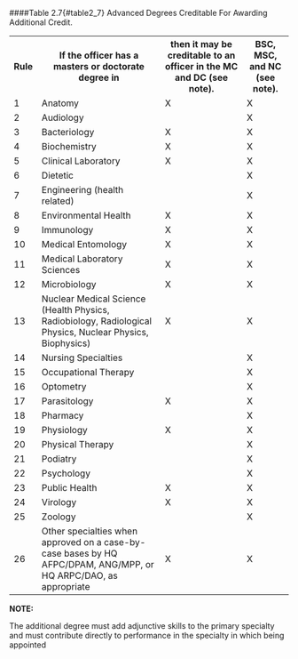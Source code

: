 ####Table 2.7{#table2_7} Advanced Degrees Creditable For Awarding Additional Credit.

<table class="tg">
  <tr>
    <th class="tg-yw4l">Rule</th>
    <th class="tg-yw4l">If the officer has a masters or doctorate degree in</th>
    <th class="tg-yw4l">then it may be creditable to an officer in the MC and DC (see note).</th>
    <th class="tg-yw4l">BSC, MSC, and NC (see note).</th>
  </tr>
  <tr>
    <td class="tg-yw4l">1</td>
    <td class="tg-yw4l">Anatomy</td>
    <td class="tg-yw4l">X</td>
    <td class="tg-yw4l">X</td>
  </tr>
  <tr>
    <td class="tg-yw4l">2</td>
    <td class="tg-yw4l">Audiology</td>
    <td class="tg-yw4l"></td>
    <td class="tg-yw4l">X</td>
  </tr>
  <tr>
    <td class="tg-yw4l">3</td>
    <td class="tg-yw4l">Bacteriology</td>
    <td class="tg-yw4l">X</td>
    <td class="tg-yw4l">X</td>
  </tr>
  <tr>
    <td class="tg-yw4l">4</td>
    <td class="tg-yw4l">Biochemistry</td>
    <td class="tg-yw4l">X</td>
    <td class="tg-yw4l">X</td>
  </tr>
  <tr>
    <td class="tg-yw4l">5</td>
    <td class="tg-yw4l">Clinical Laboratory</td>
    <td class="tg-yw4l">X</td>
    <td class="tg-yw4l">X</td>
  </tr>
  <tr>
    <td class="tg-yw4l">6</td>
    <td class="tg-yw4l">Dietetic</td>
    <td class="tg-yw4l"></td>
    <td class="tg-yw4l">X</td>
  </tr>
  <tr>
    <td class="tg-yw4l">7</td>
    <td class="tg-yw4l">Engineering (health related)</td>
    <td class="tg-yw4l"></td>
    <td class="tg-yw4l">X</td>
  </tr>
  <tr>
    <td class="tg-yw4l">8</td>
    <td class="tg-yw4l">Environmental Health</td>
    <td class="tg-yw4l">X</td>
    <td class="tg-yw4l">X</td>
  </tr>
  <tr>
    <td class="tg-yw4l">9</td>
    <td class="tg-yw4l">Immunology</td>
    <td class="tg-yw4l">X</td>
    <td class="tg-yw4l">X</td>
  </tr>
  <tr>
    <td class="tg-yw4l">10</td>
    <td class="tg-yw4l">Medical Entomology</td>
    <td class="tg-yw4l">X</td>
    <td class="tg-yw4l">X</td>
  </tr>
  <tr>
    <td class="tg-yw4l">11</td>
    <td class="tg-yw4l">Medical Laboratory Sciences</td>
    <td class="tg-yw4l">X</td>
    <td class="tg-yw4l">X</td>
  </tr>
  <tr>
    <td class="tg-yw4l">12</td>
    <td class="tg-yw4l">Microbiology</td>
    <td class="tg-yw4l">X</td>
    <td class="tg-yw4l">X</td>
  </tr>
  <tr>
    <td class="tg-yw4l">13</td>
    <td class="tg-yw4l">Nuclear Medical Science (Health Physics, Radiobiology, Radiological Physics, Nuclear Physics,  Biophysics)</td>
    <td class="tg-yw4l">X</td>
    <td class="tg-yw4l">X</td>
  </tr>
  <tr>
    <td class="tg-yw4l">14</td>
    <td class="tg-yw4l">Nursing Specialties</td>
    <td class="tg-yw4l"></td>
    <td class="tg-yw4l">X</td>
  </tr>
  <tr>
    <td class="tg-yw4l">15</td>
    <td class="tg-yw4l">Occupational Therapy</td>
    <td class="tg-yw4l"></td>
    <td class="tg-yw4l">X</td>
  </tr>
  <tr>
    <td class="tg-yw4l">16</td>
    <td class="tg-yw4l">Optometry</td>
    <td class="tg-yw4l"></td>
    <td class="tg-yw4l">X</td>
  </tr>
  <tr>
    <td class="tg-yw4l">17</td>
    <td class="tg-yw4l">Parasitology</td>
    <td class="tg-yw4l">X</td>
    <td class="tg-yw4l">X</td>
  </tr>
  <tr>
    <td class="tg-yw4l">18</td>
    <td class="tg-yw4l">Pharmacy</td>
    <td class="tg-yw4l"></td>
    <td class="tg-yw4l">X</td>
  </tr>
  <tr>
    <td class="tg-yw4l">19</td>
    <td class="tg-yw4l">Physiology</td>
    <td class="tg-yw4l">X</td>
    <td class="tg-yw4l">X</td>
  </tr>
  <tr>
    <td class="tg-yw4l">20</td>
    <td class="tg-yw4l">Physical Therapy</td>
    <td class="tg-yw4l"></td>
    <td class="tg-yw4l">X</td>
  </tr>
  <tr>
    <td class="tg-yw4l">21</td>
    <td class="tg-yw4l">Podiatry</td>
    <td class="tg-yw4l"></td>
    <td class="tg-yw4l">X</td>
  </tr>
  <tr>
    <td class="tg-yw4l">22</td>
    <td class="tg-yw4l">Psychology</td>
    <td class="tg-yw4l"></td>
    <td class="tg-yw4l">X</td>
  </tr>
  <tr>
    <td class="tg-yw4l">23</td>
    <td class="tg-yw4l">Public Health</td>
    <td class="tg-yw4l">X</td>
    <td class="tg-yw4l">X</td>
  </tr>
  <tr>
    <td class="tg-yw4l">24</td>
    <td class="tg-yw4l">Virology</td>
    <td class="tg-yw4l">X</td>
    <td class="tg-yw4l">X</td>
  </tr>
  <tr>
    <td class="tg-yw4l">25</td>
    <td class="tg-yw4l">Zoology</td>
    <td class="tg-yw4l"></td>
    <td class="tg-yw4l">X</td>
  </tr>
  <tr>
    <td class="tg-yw4l">26</td>
    <td class="tg-yw4l">Other specialties when approved on a case-by-case bases by HQ AFPC/DPAM, ANG/MPP, or HQ ARPC/DAO, as appropriate</td>
    <td class="tg-yw4l">X</td>
    <td class="tg-yw4l">X</td>
  </tr>
</table>

**NOTE:**

The additional degree must add adjunctive skills to the primary specialty and must contribute directly to performance in the specialty in which being appointed